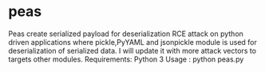 # peas
Peas create serialized payload for deserialization RCE attack on python driven applications where pickle,PyYAML and jsonpickle module is used for deserialization of serialized data. I will update it with more attack vectors to targets other modules.
Requirements: Python 3
Usage : python peas.py
